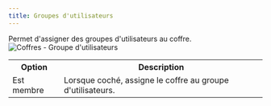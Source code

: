 ```yaml
---
title: Groupes d'utilisateurs
---
```

Permet d'assigner des groupes d'utilisateurs au coffre.  
![Coffres - Groupe d'utilisateurs](/img/fr/server/ServerOp8070.png) 

<table>
	<tr>
		<th>
Option 
		</th>
		<th>
Description 
		</th>
	</tr>
	<tr>
		<td>
Est membre 
		</td>
		<td>
Lorsque coché, assigne le coffre au groupe d'utilisateurs. 
		</td>
	</tr>
</table>


